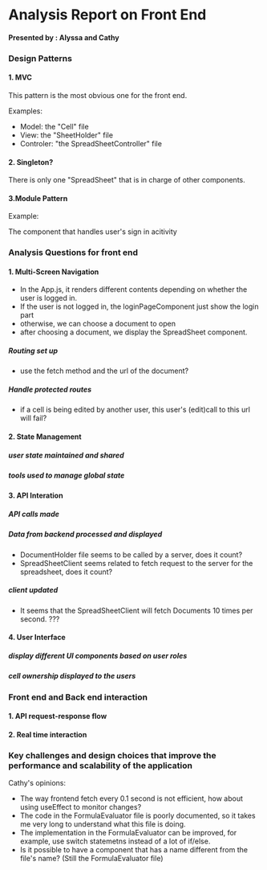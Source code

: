 # Analysis Report on Front End

#### Presented by : Alyssa and Cathy


### Design Patterns


#### 1. MVC
This pattern is the most obvious one for the front end.

Examples:
- Model: the "Cell" file
- View: the "SheetHolder" file
- Controler: "the SpreadSheetController" file

#### 2. Singleton?
There is only one "SpreadSheet" that is in charge of other components.

#### 3.Module Pattern
Example:

The component that handles user's sign in acitivity


### Analysis Questions for front end
#### 1. Multi-Screen Navigation
- In the App.js, it renders different contents depending on whether the user is logged in.
 - If the user is not logged in, the loginPageComponent just show the login part
 - otherwise, we can choose a document to open
 - after choosing a document, we display the SpreadSheet component.

##### Routing set up
- use the fetch method and the url of the document?

##### Handle protected routes
- if a cell is being edited by another user, this user's (edit)call to this url will fail?

#### 2. State Management

##### user state maintained and shared


##### tools used to manage global state

#### 3. API Interation

##### API calls made

##### Data from backend processed and displayed
- DocumentHolder file seems to be called by a server, does it count?
- SpreadSheetClient seems related to fetch request to the server for the spreadsheet, does it count?


##### client updated
- It seems that the SpreadSheetClient will fetch Documents 10 times per second. ???

#### 4. User Interface

##### display different UI components based on user roles

##### cell ownership displayed to the users


### Front end and Back end interaction

#### 1. API request-response flow

#### 2. Real time interaction


### Key challenges and design choices that improve the performance and scalability of the application


Cathy's opinions:
- The way frontend fetch every 0.1 second is not efficient, how about using useEffect to monitor changes?
- The code in the FormulaEvaluator file is poorly documented, so it takes me very long to understand what this file is doing.
- The implementation in the FormulaEvaluator can be improved, for example, use switch statemetns instead of a lot of if/else.
- Is it possible to have a component that has a name different from the file's name? (Still the FormulaEvaluator file)